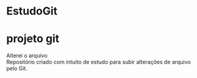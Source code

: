 # EstudoGit
# projeto git
Alterei o arquivo<br>
Repositório criado com intuito de estudo para subir alterações de arquivo pelo Git.
